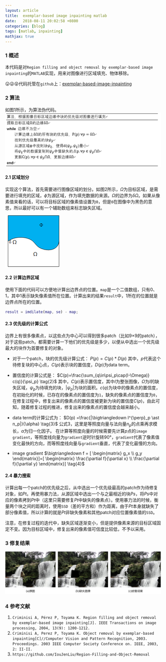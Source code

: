 ```yaml
---
layout: article
title:  exemplar-based image inpainting matlab
date:   2018-08-11 20:02:58 +0800
categories: [blog]
tags: [matlab, inpainting]
mathjax: true
---
```


### 1 概述

本代码是对`Region filling and object removal by exemplar-based image inpainting`的`MATLAB`实现，用来对图像进行区域填充、物体移除。

<!--more-->

😛😜😝代码托管在`github`上：[exemplar-based-image-inpainting](https://github.com/jonzhaocn/exemplar-based-image-inpainting)
### 2 算法
如图1所示，为算法伪代码。
![图1 算法伪代码](/imgs/exemplar-based-image-inpainting/pseudo-code.png)

#### 2.1 区域划分
实现这个算法，首先需要进行图像区域的划分。如图2所示，$\Omega$为目标区域，是需要进行填充的区域，$\phi$为源区域，作为填充数据的来源。$\Omega$的边界为$\delta\Omega$。如果从像素值来看的话，可以将目标区域的像素值设置为`0`，但是`0`在图像中为黑色的意思，所以最好可以有一个辅助数组来标志缺失区域。

![图2 区域划分与边界](/imgs/exemplar-based-image-inpainting/boundary.png)



#### 2.2 计算边界区域
使用下面的代码可以方便地计算出边界点的位置。`map`是一个二值数组，只有0、1，其中1表示缺失像素值所在位置。计算出来的结果`result`中，1所在的位置就是边界点所在的位置。
```matlab
result = imdilate(map, se) - map;
```
#### 2.3 优先级的计算公式
边界上有很多像素点，以这些点为中心可以得到很多patch（比如9×9的patch），对于这些patch，都需要计算一下他们的优先级是多少，以便从中选出一个优先级最大的块作为首要修复的对象。

* 对于一个patch，块的优先级计算公式：
$P(p)=C(p) \ast D(p) \tag{1}$
其中，$p$代表这个待修复块的中心点，$C(p)$表示块的置信度，$D(p)$为data term。

* 置信度的计算公式是：
$C(p)=\frac{\sum_{q\in\psi_p\cap(I-\Omega)} c(q)}{\psi_p} \tag{2}$
其中，$C(p)$表示置信度，其中$I$为整张图像，$\Omega$为$I$的缺失区域，$\psi_p$为待填充的块，$|\psi_p|$为块的面积。$c(q)$为块中的像素点的置信度，在初始化的时候，已存在的像素点的置信度为`1`，缺失的像素点的置信度为`0`，在修复过程中，修复出来的像素点的置信度被更新为块的置信度$C(p)$，由此可知，随着修复过程的推进，修复出来的像素点的置信度会越来越小。

* data term的计算公式为：
$D(p) =\frac{|\bigtriangledown I^{\perp}_p \ast n_p|}{\alpha} \tag{3}$
公式3，这里是等照度向量与法向量$n_p$的点乘再求模长，$\alpha$为归一化因子。
在计算等照度向量的时候需要先计算$p$点的`image gradient`，等照度线向量为`gradient`逆时针旋转90°，`gradient`代表了像素值变化最快的方向，而等照度线向量与`gradient`垂直，代表了变化最慢的方向。
* image gradient
$\bigtriangledown f = [ \begin{matrix} g_x \\ g_y \end{matrix}]=[ \begin{matrix} \frac{\partial f}{\partial x} \\ \frac{\partial f}{\partial y} \end{matrix}] \tag{4}$
#### 2.4 暴力搜索
计算出每一个patch的优先级之后，从中选出一个优先级最高的patch作为待修复对象，如$Pt$。再使用暴力法，从源区域中选出一个与之最相近的块$Ps$，将$Ps$中对应的像素拷到$Pt$中（这里只需要修复$Pt$中缺失的像素点）。使用暴力法的时候，衡量两个块之间的距离时，使用`SSD`（差的平方和）作为距离，由于$Pt$本身就缺失了部分像素值，所以计算的就是$Pt$非缺失像素和其他patch对应位置像素值的`SSD`。

注意，在修复过程的迭代中，缺失区域逐渐变小，但是提供像素来源的目标区域固定不变。因为目标区域中，修复出来的像素值可信度比较低，不予以采用。
### 3 修复结果
![修复结果](/imgs/exemplar-based-image-inpainting/example.jpg)

### 4 参考文献
1. `Criminisi A, Pérez P, Toyama K. Region filling and object removal by exemplar-based image inpainting[J]. IEEE Transactions on image processing, 2004, 13(9): 1200-1212.`
2. `Criminisi A, Perez P, Toyama K. Object removal by exemplar-based inpainting[C]//Computer Vision and Pattern Recognition, 2003. Proceedings. 2003 IEEE Computer Society Conference on. IEEE, 2003, 2: II-II.`
3. `https://github.com/IouJenLiu/Region-Filling-and-Object-Removal`